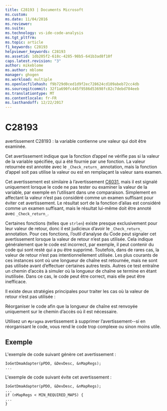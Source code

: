```yaml
---
title: C28193 | Documents Microsoft
ms.custom: 
ms.date: 11/04/2016
ms.reviewer: 
ms.suite: 
ms.technology: vs-ide-code-analysis
ms.tgt_pltfrm: 
ms.topic: article
f1_keywords: C28193
helpviewer_keywords: C28193
ms.assetid: 1db205f2-618c-4285-98b5-641b3ad8f10f
caps.latest.revision: "3"
author: mikeblome
ms.author: mblome
manager: ghogen
ms.workload: multiple
ms.openlocfilehash: f9b729d0ced1d9f2ec728624cd109abeb72cc4db
ms.sourcegitcommit: 32f1a690fc445f9586d53698fc82c7debd784eeb
ms.translationtype: MT
ms.contentlocale: fr-FR
ms.lasthandoff: 12/22/2017
---
```

# <a name="c28193"></a>C28193
avertissement C28193 : la variable contienne une valeur qui doit être examinée.  
  
 Cet avertissement indique que la fonction d’appel ne vérifie pas si la valeur de la variable spécifiée, qui a été fournie par une fonction. La valeur retournée est annotée avec le `_Check_return_` annotation, mais la fonction d’appel soit pas utilise la valeur ou est en remplaçant la valeur sans examen.  
  
 Cet avertissement est similaire à l’avertissement [C6031](../code-quality/c6031.md), mais il est signalé uniquement lorsque le code ne pas tester ou examiner la valeur de la variable, par exemple en l’utilisant dans une comparaison. Simplement en affectant la valeur n’est pas considéré comme un examen suffisant pour éviter cet avertissement. Le résultat sort de la fonction d’alias est considéré comme un examen suffisant, mais le résultat lui-même doit être annoté avec `_Check_return_`.  
  
 Certaines fonctions (telles que `strlen`) existe presque exclusivement pour leur valeur de retour, donc il est judicieux d’avoir le `_Check_return_` annotation. Pour ces fonctions, l’outil d’analyse du Code peut signaler cet avertissement lorsque la valeur de retour n’est pas utilisée. Cela indique généralement que le code est incorrect, par exemple, il peut contenir du code qui sont resté qui a pu être supprimé. Toutefois, dans de rares cas, la valeur de retour n’est pas intentionnellement utilisée. Les plus courants de ces instances sont où une longueur de chaîne est retournée, mais ne sont pas utilisée avant d’effectuer certaines autres tests. Autres ce test entraîne un chemin d’accès à simuler où la longueur de chaîne se termine en étant inutilisée. Dans ce cas, le code peut être correct, mais elle peut être inefficace.  
  
 Il existe deux stratégies principales pour traiter les cas où la valeur de retour n’est pas utilisée :  
  
 Réorganiser le code afin que la longueur de chaîne est renvoyée uniquement sur le chemin d’accès où il est nécessaire.  
  
 Utilisez un `#pragma` avertissement à supprimer l’avertissement--si en réorganisant le code, vous rend le code trop complexe ou sinon moins utile.  
  
## <a name="example"></a>Exemple  
 L'exemple de code suivant génère cet avertissement :  
  
```  
IoGetDmaAdapter(pPDO, &DevDesc, &nMapRegs);  
...  
```  
  
 L'exemple de code suivant évite cet avertissement :  
  
```  
IoGetDmaAdapter(pPDO, &DevDesc, &nMapRegs);  
...  
if (nMapRegs < MIN_REQUIRED_MAPS) {  
...  
}  
```